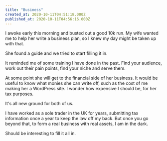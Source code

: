 ```yaml
---
title: "Business"
created_at: 2020-10-11T04:51:18.000Z
published_at: 2020-10-11T04:56:16.000Z
---
```

I awoke early this morning and busted out a good 10k run. My wife wanted me to help her write a business plan, so I knew my day might be taken up with that.

She found a guide and we tried to start filling it in.

It reminded me of some training I have done in the past. Find your audience, work out their pain points, find your niche and serve them.

At some point she will get to the financial side of her business. It would be useful to know what monies she can write off, such as the cost of me making her a WordPress site. I wonder how expensive I should be, for her tax purposes.

It's all new ground for both of us.

I have worked as a sole trader in the UK for years, submitting tax information once a year to keep the law off my back. But once you go beyond that, to form a real business with real assets, I am in the dark.

Should be interesting to fill it all in.
